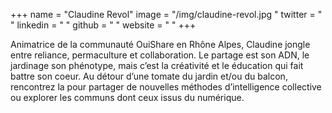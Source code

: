 +++
name = "Claudine Revol"
image = "/img/claudine-revol.jpg "
twitter = " "
linkedin = " "
github = " "
website = " "
+++

Animatrice de la communauté OuiShare en Rhône Alpes, Claudine jongle entre reliance, permaculture et collaboration. Le partage est son ADN, le jardinage son phénotype, mais c’est la créativité et le éducation qui fait battre son coeur. Au détour d’une tomate du jardin et/ou du balcon, rencontrez la pour partager de nouvelles méthodes d’intelligence collective ou explorer les communs dont ceux issus du numérique.
